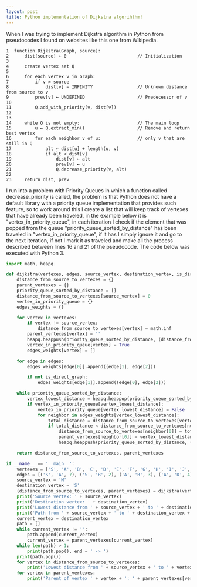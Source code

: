 ```yaml
---
layout: post
title: Python implementation of Dijkstra algorihthm!
---
```


When I was trying to implement Dijkstra algorithm in Python from pseudocodes I found on websites like this one from Wikipedia.

``` text
1  function Dijkstra(Graph, source):
2      dist[source] ← 0                           // Initialization
3
4      create vertex set Q
5
6      for each vertex v in Graph:           
7          if v ≠ source
8              dist[v] ← INFINITY                 // Unknown distance from source to v
9          prev[v] ← UNDEFINED                    // Predecessor of v
10
11         Q.add_with_priority(v, dist[v])
12
13
14     while Q is not empty:                      // The main loop
15         u ← Q.extract_min()                    // Remove and return best vertex
16         for each neighbor v of u:              // only v that are still in Q
17             alt ← dist[u] + length(u, v) 
18             if alt < dist[v]
19                 dist[v] ← alt
20                 prev[v] ← u
21                 Q.decrease_priority(v, alt)
22
23     return dist, prev
```

I run into a problem with Priority Queues in which a function called decrease_priority is called, the problem is that Python does
not have a default library with a priority queue implementation that provides such feature, so to work around this I create a
list that will keep track of vertexes that have already been traveled, in the example below it is "vertex_in_priority_queue",
in each iteration I check if the element that was popped from the queue "priority_queue_sorted_by_distance" has been traveled
in "vertex_in_priority_queue", if it has I simply ignore it and go to the next iteration, if not I mark it as traveled and make
all the process described between lines 16 and 21 of the pseudocode. The code below was executed with Python 3.

``` python
import math, heapq

def dijkstra(vertexes, edges, source_vertex, destination_vertex, is_direct_graph = False):
    distance_from_source_to_vertexes = {}
    parent_vertexes = {}
    priority_queue_sorted_by_distance = []
    distance_from_source_to_vertexes[source_vertex] = 0
    vertex_in_priority_queue = {}
    edges_weights = {}

    for vertex in vertexes:
        if vertex != source_vertex:
            distance_from_source_to_vertexes[vertex] = math.inf
        parent_vertexes[vertex] = ''
        heapq.heappush(priority_queue_sorted_by_distance, (distance_from_source_to_vertexes[vertex], vertex))
        vertex_in_priority_queue[vertex] = True
        edges_weights[vertex] = []

    for edge in edges:
        edges_weights[edge[0]].append((edge[1], edge[2]))

        if not is_direct_graph:
            edges_weights[edge[1]].append((edge[0], edge[2]))

    while priority_queue_sorted_by_distance:
        vertex_lowest_distance = heapq.heappop(priority_queue_sorted_by_distance)[1]
        if vertex_in_priority_queue[vertex_lowest_distance]:
            vertex_in_priority_queue[vertex_lowest_distance] = False
            for neighbor in edges_weights[vertex_lowest_distance]:
                total_distance = distance_from_source_to_vertexes[vertex_lowest_distance] + neighbor[1]
                if total_distance < distance_from_source_to_vertexes[neighbor[0]]:
                    distance_from_source_to_vertexes[neighbor[0]] = total_distance
                    parent_vertexes[neighbor[0]] = vertex_lowest_distance
                    heapq.heappush(priority_queue_sorted_by_distance, (distance_from_source_to_vertexes[neighbor[0]], neighbor[0]))

    return distance_from_source_to_vertexes, parent_vertexes

if __name__ == '__main__':
    vertexes = ['S', 'A', 'B', 'C', 'D', 'E', 'F', 'G', 'H', 'I', 'J', 'K', 'L', 'M']
    edges = [('S', 'A', 7), ('S', 'B', 2), ('A', 'B', 3), ('A', 'D', 4), ('D', 'B', 4), ('D', 'F', 5), ('B', 'H', 1), ('H', 'F', 3), ('H', 'G', 2), ('G', 'E', 2), ('E', 'K', 5), ('K', 'I', 4), ('K', 'J', 4), ('I', 'J', 6), ('I', 'L', 4), ('J', 'L', 4), ('L', 'C', 2), ('C', 'S', 3), ('G', 'M', 1), ('F', 'M', 1), ('K', 'M', 1)]
    source_vertex = 'M'
    destination_vertex = 'S'
    (distance_from_source_to_vertexes, parent_vertexes) = dijkstra(vertexes, edges, source_vertex, destination_vertex)
    print('Source vertex: ' + source_vertex)
    print('Destination vertex: ' + destination_vertex)
    print('Lowest distance from ' + source_vertex + ' to ' + destination_vertex + ': ' + str(distance_from_source_to_vertexes[destination_vertex]))
    print('Path from ' + source_vertex + ' to ' + destination_vertex + ': ', end = '')
    current_vertex = destination_vertex
    path = []
    while current_vertex != '':
        path.append(current_vertex)
        current_vertex = parent_vertexes[current_vertex]
    while len(path) > 1:
        print(path.pop(), end = ' -> ')
    print(path.pop())
    for vertex in distance_from_source_to_vertexes:
        print('Lowest distance from ' + source_vertex + ' to ' + vertex + ': ' + str(distance_from_source_to_vertexes[vertex]))
    for vertex in parent_vertexes:
        print('Parent of vertex ' + vertex + ': ' + parent_vertexes[vertex])
```
